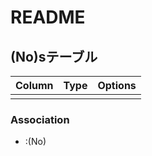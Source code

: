# README

## (No)sテーブル
|Column |Type |Options |
|-------|-----|--------|
| | | |

### Association
-  :(No)

<!--
table/ no:0
     /   :
-->